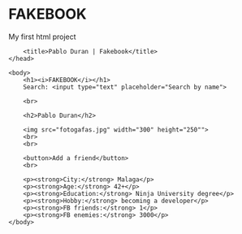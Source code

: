 # FAKEBOOK
My first html project
<!DOCTYPE html>
<html>
    <head>
        <meta charset="UTF-8">
        <meta name="description" content="My Fakebook">
        <meta name="keywords" content="me, hobbies, fakebook">
        <meta name="author" content="Pablo Duran">

        <title>Pablo Duran | Fakebook</title>
    </head>

    <body>
        <h1><i>FAKEBOOK</i></h1>
        Search: <input type="text" placeholder="Search by name">

        <br>

        <h2>Pablo Duran</h2>

        <img src="fotogafas.jpg" width="300" height="250"">
        <br>
        <br>

        <button>Add a friend</button>
        <br>

        <p><strong>City:</strong> Malaga</p>
        <p><strong>Age:</strong> 42+</p>
        <p><strong>Education:</strong> Ninja University degree</p>
        <p><strong>Hobby:</strong> becoming a developer</p>
        <p><strong>FB friends:</strong> 1</p>
        <p><strong>FB enemies:</strong> 3000</p>
    </body>
</html>

